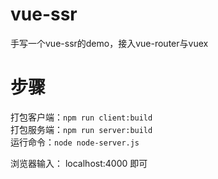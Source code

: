 # vue-ssr
手写一个vue-ssr的demo，接入vue-router与vuex

# 步骤
打包客户端：`npm run client:build` <br>
打包服务端：`npm run server:build` <br>
运行命令：`node node-server.js` <br>

浏览器输入： localhost:4000 即可
